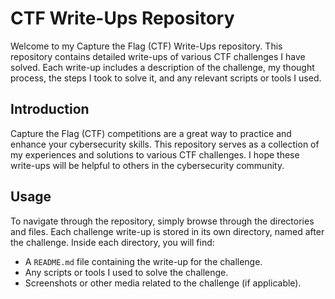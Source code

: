 # CTF Write-Ups Repository

Welcome to my Capture the Flag (CTF) Write-Ups repository. This repository contains detailed write-ups of various CTF challenges I have solved. Each write-up includes a description of the challenge, my thought process, the steps I took to solve it, and any relevant scripts or tools I used.


## Introduction

Capture the Flag (CTF) competitions are a great way to practice and enhance your cybersecurity skills. This repository serves as a collection of my experiences and solutions to various CTF challenges. I hope these write-ups will be helpful to others in the cybersecurity community.

## Usage

To navigate through the repository, simply browse through the directories and files. Each challenge write-up is stored in its own directory, named after the challenge. Inside each directory, you will find:

- A `README.md` file containing the write-up for the challenge.
- Any scripts or tools I used to solve the challenge.
- Screenshots or other media related to the challenge (if applicable).


